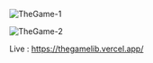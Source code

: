 ![TheGame-1](https://github.com/Ackarmen/THEgame/assets/136793418/ea921b73-fce7-48e8-9f56-6db6c5e84ce7)

![TheGame-2](https://github.com/Ackarmen/THEgame/assets/136793418/610e223b-5f2a-428c-9fcf-a539cf48ad56)

Live : https://thegamelib.vercel.app/
